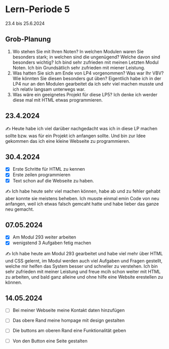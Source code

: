 # Lern-Periode 5

23.4 bis 25.6.2024

## Grob-Planung

1. Wo stehen Sie mit Ihren Noten? In welchen Modulen waren Sie besonders stark; in welchen sind die ungenügend? Welche davon sind besonders wichtig?
   Ich bind sehr zufrieden mit meinen Letzten Modul Noten. Ich bin Grundsätlich sehr zufrieden mit miener Leistung.
3. Was hatten Sie sich am Ende von LP4 vorgenommen? Was war Ihr VBV? Wie könnten Sie diesen besonders gut üben?
   Eigentlich habe ich in der LP4 nur an den Modulen gearbeitet da ich sehr viel machen musste und ich relativ langsam unterwegs war.
5. Was wäre ein geeignetes Projekt für diese LP5?
   Ich denke ich werder diese mal mit HTML etwas programmieren.

## 23.4.2024

✍️ Heute habe ich viel darüber nachgedacht was ich in diese LP machen sollte bzw. was für ein Projekt ich anfangen sollte. Und bin zur Idee gekommen das ich eine kleine Webseite zu programmieren.

## 30.4.2024

- [X] Erste Schritte für HTML zu kennen
- [X] Erste zeilen programmieren
- [X] Text schon auf die Webseite zu haben.

✍️ Ich habe heute sehr viel machen können, habe ab und zu fehler gehabt aber konnte sie meistens beheben. Ich musste einmal emin Code von neu anfangen, weil ich etwas falsch gemcaht hatte und habe lieber das ganze neu gemacht.

## 07.05.2024

- [X] Am Modul 293 weiter arbeiten
- [X] wenigstend 3 Aufgaben fetig machen

✍️ Ich habe heute am Modul 293 gearbeitet und habe viel mehr über HTML und CSS gelernt, im Modul werden auch viel Aufgaben und Fragen gestellt, welche mir helfen das System besser und schneller zu verstehen. Ich bin sehr zufrieden mit meiner Leistung und freue mcih schon weiter mit HTML zu arbeiten, und bald ganz alleine und ohne hilfe eine Website erestellen zu können.

## 14.05.2024

- [ ] Bei meiner Webseite meine Kontakt daten hinzufügen
- [ ] Das obere Rand meine hompage mit design gestalten
- [ ] Die buttons am oberen Rand eine Funktionalität geben
- [ ] Von den Button eine Seite gestalten

